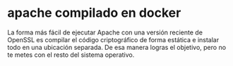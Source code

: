 # apache compilado en docker
La forma más fácil de ejecutar Apache con una versión reciente de OpenSSL es compilar el código criptográfico de forma estática e instalar todo en una ubicación separada. De esa manera logras el objetivo, pero no te metes con el resto del sistema operativo.
